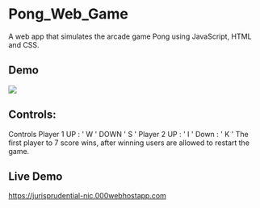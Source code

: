 # Pong_Web_Game
A web app that simulates the arcade game Pong using JavaScript, HTML and CSS.

## Demo
![](images/demo.gif)


## Controls:
Controls Player 1 UP : ' W ' DOWN ' S ' Player 2 UP : ' I ' Down : ' K '
The first player to 7 score wins, after winning users are allowed to restart the game.

## Live Demo
https://jurisprudential-nic.000webhostapp.com
